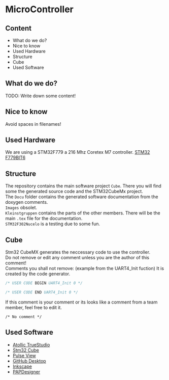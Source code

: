 # MicroController
## Content
- What do we do?
- Nice to know
- Used Hardware
- Structure
- Cube
- Used Software  
## What do we do?
TODO: Write down some content!
## Nice to know
Avoid spaces in filenames!  
## Used Hardware
We are using a STM32F779 a 216 Mhz Coretex M7 controller. [STM32 F779BIT6](https://www.st.com/en/microcontrollers-microprocessors/stm32f7x9.html)  
## Structure
The repository contains the main software project `Cube`. There you will find some the generated source code and the STM32CubeMx project.   
The `Docu` folder contains the generated software documentation from the doxygen comments.  
`Images` obsolet.  
`Kleinstgruppen` contains the parts of the other members. There will be the main `.tex` file for  the documentation.  
`STM32F302Nucelo`  is a testing due to some fun. 
## Cube
Stm32 CubeMX generates the neccessary code to use the controller.  
Do not remove or edit any comment unless you are the author of this comment!  
Comments you shall not remove: (example from the UART4_Init fuction) It is created by the code generator.
```C
/* USER CODE BEGIN UART4_Init 0 */

/* USER CODE END UART4_Init 0 */
```
If this comment is your comment or its looks like a comment from a team member, feel free to edit it. 
```
/* No comment */ 
```
## Used Software 
- [Atollic TrueStudio](https://atollic.com/resources/download/)
- [Stm32 Cube](https://www.st.com/en/development-tools/stm32cubemx.html)
- [Pulse View](https://sigrok.org/wiki/PulseView)
- [GitHub Desktop](https://desktop.github.com/)
- [Inkscape](https://inkscape.org/de/)
- [PAPDesigner](https://www.heise.de/download/product/papdesigner-51889)

```

```
